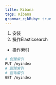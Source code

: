 ```yaml
---
title: Kibana
tags: Kibana
grammar_cjkRuby: true
---
```



1. 安装
2. 操作Elasticsearch
* 操作索引
 ```bash
 # 创建索引
 PUT /myindex
 # 删除索引
 # 查询索引
 GET /myindex
 ```